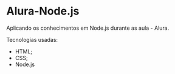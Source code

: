 # Alura-Node.js
Aplicando os conhecimentos em Node.js durante as aula - Alura. 

Tecnologias usadas:
- HTML;
- CSS;
- Node.js
